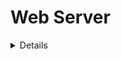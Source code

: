 # Web Server

 <details>

 > To fetch a webpage, your ```browser``` sends a request to the ```web server```, which searches for the requested file in its own storage space. Upon finding the file, the ```server``` reads it, processes it as-needed, and sends it to the ```browser```.
 
 As its name implies, ```HTTP``` (**H**yper**t**ext **T**ransfer **P**rotocol) pecifies how to transfer hypertext (linked web documents) between two computers.
 * Only clients can make HTTP requests, and then only to servers. Servers can only respond to a client's HTTP request.
 * When requesting a file via HTTP, clients must provide the file's URL.
 * The web server must answer every HTTP request, at least with an error message.

On a web server, the HTTP server is responsible for processing and answering incoming requests.

# Nginx

 Nginx is an open source ```web server```.

 Nginx can also function as a ```proxy``` server for email (IMAP, POP3, and SMTP) and a ```reverse proxy``` and load balancer for HTTP, TCP, and UDP servers.

 > [Proxy](https://airtame.com/blog/what-is-proxy/): gateway between you and the internet. It separates users from websites, secures data and betters network performance.

 </details>


